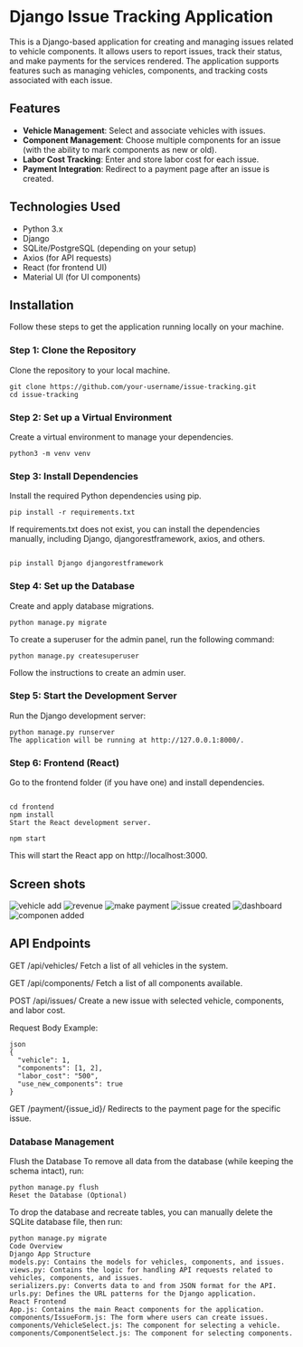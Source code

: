 # Django Issue Tracking Application

This is a Django-based application for creating and managing issues related to vehicle components. It allows users to report issues, track their status, and make payments for the services rendered. The application supports features such as managing vehicles, components, and tracking costs associated with each issue.

## Features
- **Vehicle Management**: Select and associate vehicles with issues.
- **Component Management**: Choose multiple components for an issue (with the ability to mark components as new or old).
- **Labor Cost Tracking**: Enter and store labor cost for each issue.
- **Payment Integration**: Redirect to a payment page after an issue is created.

## Technologies Used
- Python 3.x
- Django
- SQLite/PostgreSQL (depending on your setup)
- Axios (for API requests)
- React (for frontend UI)
- Material UI (for UI components)

## Installation

Follow these steps to get the application running locally on your machine.

### Step 1: Clone the Repository

Clone the repository to your local machine.

```
git clone https://github.com/your-username/issue-tracking.git
cd issue-tracking
```
### Step 2: Set up a Virtual Environment
Create a virtual environment to manage your dependencies.
 ``` 
 python3 -m venv venv
```
### Step 3: Install Dependencies
Install the required Python dependencies using pip.

```
pip install -r requirements.txt
```
If requirements.txt does not exist, you can install the dependencies manually, including Django, djangorestframework, axios, and others.

```

pip install Django djangorestframework
```
### Step 4: Set up the Database
Create and apply database migrations.

```
python manage.py migrate
```
To create a superuser for the admin panel, run the following command:
```
python manage.py createsuperuser
```
Follow the instructions to create an admin user.

### Step 5: Start the Development Server
Run the Django development server:
```
python manage.py runserver
The application will be running at http://127.0.0.1:8000/.
```
### Step 6: Frontend (React)
Go to the frontend folder (if you have one) and install dependencies.
```

cd frontend
npm install
Start the React development server.

npm start
```
This will start the React app on http://localhost:3000.


## Screen shots
![vehicle add](https://github.com/user-attachments/assets/a58579cc-fbfa-4be6-9c0f-1deeb9d6079f)
![revenue](https://github.com/user-attachments/assets/7cb431b6-c484-4804-ae29-f767284cf798)
![make payment](https://github.com/user-attachments/assets/fa2de325-3964-4d5d-8c0c-215797c6aee3)
![issue created](https://github.com/user-attachments/assets/f904ef97-2056-4c40-b835-2330bc54826c)
![dashboard](https://github.com/user-attachments/assets/b31c3b50-e9b8-4830-9e54-df1c952e3895)
![componen added](https://github.com/user-attachments/assets/e47c3527-3376-4a3b-9c49-db376f448ee7)


## API Endpoints
GET /api/vehicles/
Fetch a list of all vehicles in the system.

GET /api/components/
Fetch a list of all components available.

POST /api/issues/
Create a new issue with selected vehicle, components, and labor cost.

Request Body Example:
```
json
{
  "vehicle": 1,
  "components": [1, 2],
  "labor_cost": "500",
  "use_new_components": true
}
```
GET /payment/{issue_id}/
Redirects to the payment page for the specific issue.

###  Database Management
Flush the Database
To remove all data from the database (while keeping the schema intact), run:
```
python manage.py flush
Reset the Database (Optional)
```
To drop the database and recreate tables, you can manually delete the SQLite database file, then run:
```
python manage.py migrate
Code Overview
Django App Structure
models.py: Contains the models for vehicles, components, and issues.
views.py: Contains the logic for handling API requests related to vehicles, components, and issues.
serializers.py: Converts data to and from JSON format for the API.
urls.py: Defines the URL patterns for the Django application.
React Frontend
App.js: Contains the main React components for the application.
components/IssueForm.js: The form where users can create issues.
components/VehicleSelect.js: The component for selecting a vehicle.
components/ComponentSelect.js: The component for selecting components.
```
